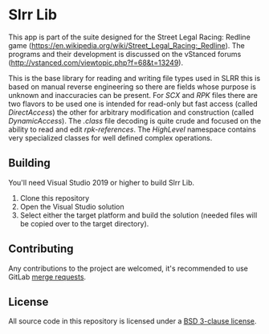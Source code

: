 Slrr Lib
=======

This app is part of the suite designed for the Street Legal Racing: Redline game (https://en.wikipedia.org/wiki/Street_Legal_Racing:_Redline).
The programs and their development is discussed on the vStanced forums (http://vstanced.com/viewtopic.php?f=68&t=13249).

This is the base library for reading and writing file types used in SLRR this is based on manual reverse engineering so there are fields whose purpose is unknown and inaccuracies can be present.
For *SCX* and *RPK* files there are two flavors to be used one is intended for read-only but fast access (called *DirectAccess*) the other for arbitrary modification and construction (called *DynamicAccess*). The *.class* file decoding is quite crude and focused on the ability to read and edit *rpk-references*. The *HighLevel* namespace contains very specialized classes for well defined complex operations.

## Building

You'll need Visual Studio 2019 or higher to build Slrr Lib.

1. Clone this repository
2. Open the Visual Studio solution
3. Select either the target platform and build the solution (needed files will be copied over to the target directory).

## Contributing

Any contributions to the project are welcomed, it's recommended to use GitLab [merge requests](https://docs.gitlab.com/ee/gitlab-basics/add-merge-request.html).

## License

All source code in this repository is licensed under a [BSD 3-clause license](LICENSE.md).